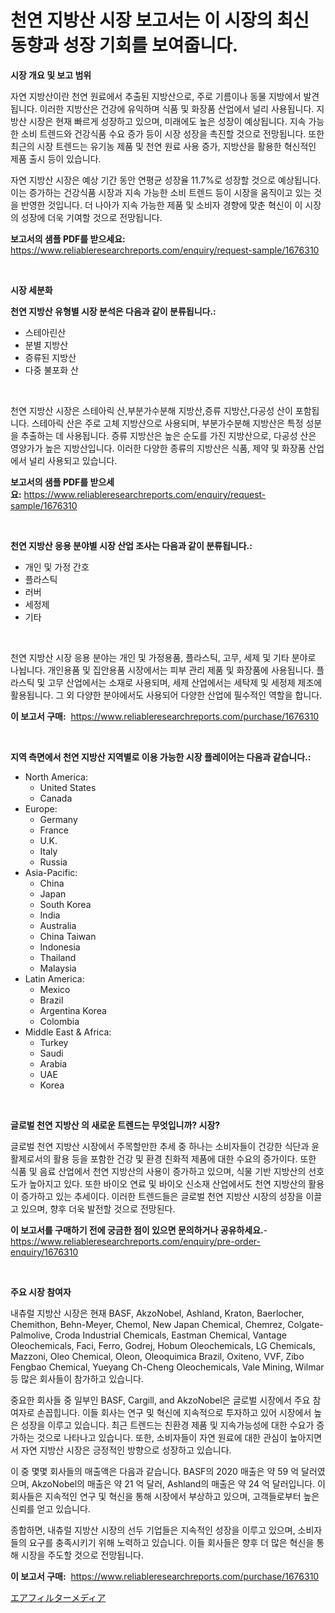 <p><h1>천연 지방산 시장 보고서는 이 시장의 최신 동향과 성장 기회를 보여줍니다.</h1></p><p><strong>시장 개요 및 보고 범위</strong></p>
<p><p>자연 지방산이란 천연 원료에서 추출된 지방산으로, 주로 기름이나 동물 지방에서 발견됩니다. 이러한 지방산은 건강에 유익하며 식품 및 화장품 산업에서 널리 사용됩니다. 지방산 시장은 현재 빠르게 성장하고 있으며, 미래에도 높은 성장이 예상됩니다. 지속 가능한 소비 트렌드와 건강식품 수요 증가 등이 시장 성장을 촉진할 것으로 전망됩니다. 또한 최근의 시장 트렌드는 유기농 제품 및 천연 원료 사용 증가, 지방산을 활용한 혁신적인 제품 출시 등이 있습니다.</p><p>자연 지방산 시장은 예상 기간 동안 연평균 성장율 11.7%로 성장할 것으로 예상됩니다. 이는 증가하는 건강식품 시장과 지속 가능한 소비 트렌드 등이 시장을 움직이고 있는 것을 반영한 것입니다. 더 나아가 지속 가능한 제품 및 소비자 경향에 맞춘 혁신이 이 시장의 성장에 더욱 기여할 것으로 전망됩니다.</p></p>
<p><strong>보고서의 샘플 PDF를 받으세요:</strong> <a href="https://www.reliableresearchreports.com/enquiry/request-sample/1676310">https://www.reliableresearchreports.com/enquiry/request-sample/1676310</a></p>
<p>&nbsp;</p>
<p><strong>시장 세분화</strong></p>
<p><strong>천연 지방산 유형별 시장 분석은 다음과 같이 분류됩니다.:</strong></p>
<p><ul><li>스테아린산</li><li>분별 지방산</li><li>증류된 지방산</li><li>다중 불포화 산</li></ul></p>
<p>&nbsp;</p>
<p><p>천연 지방산 시장은 스테아릭 산,부분가수분해 지방산,증류 지방산,다공성 산이 포함됩니다. 스테아릭 산은 주로 고체 지방산으로 사용되며, 부분가수분해 지방산은 특정 성분을 추출하는 데 사용됩니다. 증류 지방산은 높은 순도를 가진 지방산으로, 다공성 산은 영양가가 높은 지방산입니다. 이러한 다양한 종류의 지방산은 식품, 제약 및 화장품 산업에서 널리 사용되고 있습니다.</p></p>
<p><strong>보고서의 샘플 PDF를 받으세요:</strong>&nbsp;<a href="https://www.reliableresearchreports.com/enquiry/request-sample/1676310">https://www.reliableresearchreports.com/enquiry/request-sample/1676310</a></p>
<p>&nbsp;</p>
<p><strong> 천연 지방산 응용 분야별 시장 산업 조사는 다음과 같이 분류됩니다.:</strong></p>
<p><ul><li>개인 및 가정 간호</li><li>플라스틱</li><li>러버</li><li>세정제</li><li>기타</li></ul></p>
<p>&nbsp;</p>
<p><p>천연 지방산 시장 응용 분야는 개인 및 가정용품, 플라스틱, 고무, 세제 및 기타 분야로 나뉩니다. 개인용품 및 집안용품 시장에서는 피부 관리 제품 및 화장품에 사용됩니다. 플라스틱 및 고무 산업에서는 소재로 사용되며, 세제 산업에서는 세탁제 및 세정제 제조에 활용됩니다. 그 외 다양한 분야에서도 사용되어 다양한 산업에 필수적인 역할을 합니다.</p></p>
<p><strong>이 보고서 구매:</strong>&nbsp; <a href="https://www.reliableresearchreports.com/purchase/1676310">https://www.reliableresearchreports.com/purchase/1676310</a></p>
<p>&nbsp;</p>
<p><strong>지역 측면에서 천연 지방산 지역별로 이용 가능한 시장 플레이어는 다음과 같습니다.:</strong></p>
<p><ul>
    <li>
        North America:
        <ul>
            <li>United States</li>
            <li>Canada</li>
        </ul>
    </li>
    <li>
        Europe:
        <ul>
            <li>Germany</li>
            <li>France</li>
            <li>U.K.</li>
            <li>Italy</li>
            <li>Russia</li>
        </ul>
    </li>
    <li>
        Asia-Pacific:
        <ul>
            <li>China</li>
            <li>Japan</li>
            <li>South Korea</li>
            <li>India</li>
            <li>Australia</li>
            <li>China Taiwan</li>
            <li>Indonesia</li>
            <li>Thailand</li>
            <li>Malaysia</li>
        </ul>
    </li>
    <li>
        Latin America:
        <ul>
            <li>Mexico</li>
            <li>Brazil</li>
            <li>Argentina Korea</li>
            <li>Colombia</li>
        </ul>
    </li>
    <li>
        Middle East & Africa:
        <ul>
            <li>Turkey</li>
            <li>Saudi</li>
            <li>Arabia</li>
            <li>UAE</li>
            <li>Korea</li>
        </ul>
    </li>
    </ul></p>
<p>&nbsp;</p>
<p><strong>글로벌 천연 지방산 의 새로운 트렌드는 무엇입니까? 시장?</strong></p>
<p><p>글로벌 천연 지방산 시장에서 주목할만한 추세 중 하나는 소비자들이 건강한 식단과 윤활제로서의 활용 등을 포함한 건강 및 환경 친화적 제품에 대한 수요의 증가이다. 또한 식품 및 음료 산업에서 천연 지방산의 사용이 증가하고 있으며, 식물 기반 지방산의 선호도가 높아지고 있다. 또한 바이오 연료 및 바이오 신소재 산업에서도 천연 지방산의 활용이 증가하고 있는 추세이다. 이러한 트렌드들은 글로벌 천연 지방산 시장의 성장을 이끌고 있으며, 향후 더욱 발전할 것으로 전망된다. </p></p>
<p><strong>이 보고서를 구매하기 전에 궁금한 점이 있으면 문의하거나 공유하세요.</strong>- <a href="https://www.reliableresearchreports.com/enquiry/pre-order-enquiry/1676310">https://www.reliableresearchreports.com/enquiry/pre-order-enquiry/1676310</a></p>
<p>&nbsp;</p>
<p><strong>주요 시장 참여자</strong></p>
<p><p>내츄럴 지방산 시장은 현재 BASF, AkzoNobel, Ashland, Kraton, Baerlocher, Chemithon, Behn-Meyer, Chemol, New Japan Chemical, Chemrez, Colgate-Palmolive, Croda Industrial Chemicals, Eastman Chemical, Vantage Oleochemicals, Faci, Ferro, Godrej, Hobum Oleochemicals, LG Chemicals, Mazzoni, Oleo Chemical, Oleon, Oleoquimica Brazil, Oxiteno, VVF, Zibo Fengbao Chemical, Yueyang Ch-Cheng Oleochemicals, Vale Mining, Wilmar 등 많은 회사들이 참가하고 있습니다. </p><p>중요한 회사들 중 일부인 BASF, Cargill, and AkzoNobel은 글로벌 시장에서 주요 참여자로 손꼽힙니다. 이들 회사는 연구 및 혁신에 지속적으로 투자하고 있어 시장에서 높은 성장을 이루고 있습니다. 최근 트렌드는 친환경 제품 및 지속가능성에 대한 수요가 증가하는 것으로 나타나고 있습니다. 또한, 소비자들이 자연 원료에 대한 관심이 높아지면서 자연 지방산 시장은 긍정적인 방향으로 성장하고 있습니다.</p><p>이 중 몇몇 회사들의 매출액은 다음과 같습니다. BASF의 2020 매출은 약 59 억 달러였으며, AkzoNobel의 매출은 약 21 억 달러, Ashland의 매출은 약 24 억 달러입니다. 이 회사들은 지속적인 연구 및 혁신을 통해 시장에서 부상하고 있으며, 고객들로부터 높은 신뢰를 얻고 있습니다. </p><p>종합하면, 내츄럴 지방산 시장의 선두 기업들은 지속적인 성장을 이루고 있으며, 소비자들의 요구를 충족시키기 위해 노력하고 있습니다. 이들 회사들은 향후 더 많은 혁신을 통해 시장을 주도할 것으로 전망됩니다.</p></p>
<p><strong>이 보고서 구매:</strong>&nbsp;&nbsp;<a href="https://www.reliableresearchreports.com/purchase/1676310">https://www.reliableresearchreports.com/purchase/1676310</a></p>
<p><p><a href="https://medium.com/@mariek11927/%E3%82%A8%E3%82%A2%E3%83%95%E3%82%A3%E3%83%AB%E3%82%BF%E3%83%BC%E3%83%A1%E3%83%87%E3%82%A3%E3%82%A2%E5%B8%82%E5%A0%B4%E3%82%B5%E3%82%A4%E3%82%BA-%E5%B8%82%E5%A0%B4%E5%B1%95%E6%9C%9B%E3%81%8A%E3%82%88%E3%81%B3%E5%B8%82%E5%A0%B4%E4%BA%88%E6%B8%AC-2024%E5%B9%B4%E3%81%8B%E3%82%892031%E5%B9%B4-9cfe3b28265c">エアフィルターメディア</a></p></p>
